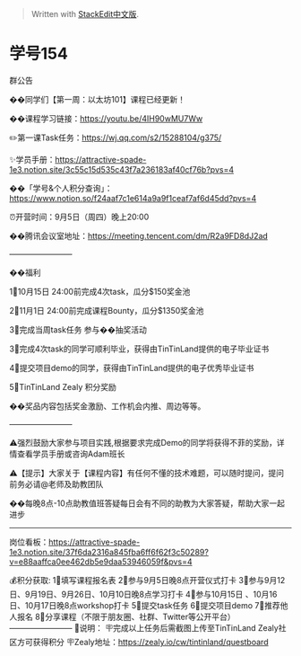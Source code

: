 


> Written with [StackEdit中文版](https://stackedit.cn/).

# **学号154**


群公告

��同学们【第一周：以太坊101】课程已经更新！

��课程学习链接：https://youtu.be/4IH90wMU7Ww

✏️第一课Task任务：https://wj.qq.com/s2/15288104/g375/

✨学员手册：https://attractive-spade-1e3.notion.site/3c55c15d535c43f7a236183af40cf76b?pvs=4

��「学号&个人积分查询」：https://www.notion.so/f24aaf7c1e614a9a9f1ceaf7af6d45dd?pvs=4

⏰开营时间：9月5日（周四）晚上20:00

��腾讯会议室地址：https://meeting.tencent.com/dm/R2a9FD8dJ2ad

————————

��福利

1⃣️10月15日 24:00前完成4次task，瓜分$150奖金池

2⃣️11月1日 24:00前完成课程Bounty，瓜分$1350奖金池

3⃣️完成当周task任务 参与��抽奖活动

3⃣️完成4次task的同学可顺利毕业，获得由TinTinLand提供的电子毕业证书

4⃣️提交项目demo的同学，获得由TinTinLand提供的电子优秀毕业证书

5⃣️TinTinLand Zealy 积分奖励

��奖品内容包括奖金激励、工作机会内推、周边等等。

————————

⚠️强烈鼓励大家参与项目实践,根据要求完成Demo的同学将获得不菲的奖励，详情查看学员手册或咨询Adam班长

⚠️【提示】大家关于【课程内容】有任何不懂的技术难题，可以随时提问，提问前务必请@老师及助教团队

��每晚8点-10点助教值班答疑每日会有不同的助教为大家答疑，帮助大家一起进步

-------------------------

岗位看板：https://attractive-spade-1e3.notion.site/37f6da2316a845fba6ff6f62f3c50289?v=e88aaffca0ee462db5e9daa53946059f&pvs=4

💰积分获取:
1⃣️填写课程报名表
2⃣️参与9月5日晚8点开营仪式打卡
3⃣️参与9月12日、9月19日、9月26日、10月10日晚8点学习打卡
4⃣️参与10月15日 、10月16日、10月17日晚8点workshop打卡
5⃣️提交task任务
6⃣️提交项目demo
7⃣️推荐他人报名
8⃣️分享课程（不限于朋友圈、社群、Twitter等公开平台）
————————
🧨说明：
🪧完成以上任务后需截图上传至TinTinLand Zealy社区方可获得积分
🪧Zealy地址：https://zealy.io/cw/tintinland/questboard
<!--stackedit_data:
eyJoaXN0b3J5IjpbMjkyNTA4NDg1LDM4OTUyOTMyMCw0ODA1Mj
MyOTAsODk3ODU2MjMxXX0=
-->